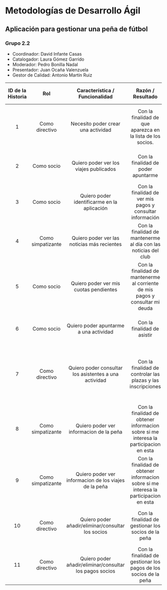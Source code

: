 # Metodologías de Desarrollo Ágil

##  Aplicación para gestionar una peña de fútbol

### Grupo 2.2

- Coordinador: David Infante Casas
- Catalogador: Laura Gómez Garrido
- Moderador: Pedro Bonilla Nadal
- Presentador: Juan Ocaña Valenzuela
- Gestor de Calidad: Antonio Martín Ruiz



| ID de la Historia | Rol | Característica / Funcionalidad |  Razón / Resultado |   Criterio de Aceptación (Título)   |  Evento | Resultado / Comportamiento esperado |
|:-----------------:|:----------------:|:-------------------------------------------------------------------------------------:|:-------------------------------------------------------------------:|:-----------------------------------:|:------------------------------------------------------------:|:---------------------------------------------------------------------------------------------------------------------:|
| 1     |  Como directivo   | Necesito poder crear una actividad | Con la finalidad de que aparezca en la lista de los socios. |            Creación de actividad            | Cuando se despliegue el listado de categorías a seleccionar. | Se mostrará el menú de creación de una actividad, con un formulario para rellenar los datos. |
| 2 | Como socio | Quiero poder ver los viajes publicados | Con la finalidad de poder apuntarme | Lista de viajes | Cuando se pulse en el botón "Actividades" del menú | Se mostrará una lista ordenada de las actividades y viajes activos. |
| 3 | Como socio | Quiero poder identificarme en la aplicación | Con la finalidad de ver mis pagos y consultar información | Login  | Al seleccionar el botón "Iniciar sesion" en el menú | Se abrirá el formulario de inicio de sesión.               |
| 4 | Como simpatizante | Quiero poder ver las noticias más recientes | Con la finalidad de mantenerme al día con las noticias del club | Listado de noticias | Al seleccionar el botón "Noticias" del menú | Se mostrará una lista de noticias relacionadas con el Granada C.F. |
| 5 | Como socio | Quiero poder ver mis cuotas pendientes | Con la finalidad de mantenerme al corriente de mis pagos y consultar mi deuda | Resumen y listado de pagos | Al seleccionar el botón "Mis pagos" del menú | Se mostrará un listado de pagos realizados, un resumen de los datos de pago y las cuotas pendientes. |
| 6 | Como socio | Quiero poder apuntarme a una actividad | Con la finalidad de asistir | Página de datos de actividad y confirmación | Al pulsar en una actividad | Se pedirá confirmación al usuario y se le registrará en la actividad. |
| 7 | Como directivo | Quiero poder consultar los asistentes a una actividad | Con la finalidad de controlar las plazas y las inscripciones | Listado de actividades publicadas activas. | Al pulsar en una actividad | Junto a la descripción de la actividad aparecerá un listado con los asistentes confirmados hasta el momento. |
| 8 | Como simpatizante | Quiero poder ver informacion de la peña | Con la finalidad de obtener informacion sobre si me interesa la participacion en esta  | Listado de noticias | Al seleccionar el botón "Noticias" del menú | Se mostrará una lista de noticias relacionadas con la peña |
| 9 | Como simpatizante | Quiero poder ver informacion de los viajes de la peña | Con la finalidad de obtener informacion sobre si me interesa la participacion en esta  | Listado de viajes | Al seleccionar el botón "Viajes" del menú | Se mostrará una lista de noticias relacionadas con los viajes de la peña |
| 10 | Como directivo | Quiero poder añadir/eliminar/consultar los socios | Con la finalidad de gestionar los socios de la peña  | Pantalla de gestion de socios | Al seleccionar el botón "Gestion de socios" del menú | Se mostrará una pantalla con las acciones disponibles sobre los socios |
| 11 | Como directivo | Quiero poder añadir/eliminar/consultar los pagos socios | Con la finalidad de gestionar los pagos de los socios de la peña  | Pantalla de gestion de los pagos de los socios  | Al seleccionar el botón "Gestion de socios" del menú | Se mostrará una pantalla con las acciones disponibles sobre los socios |
